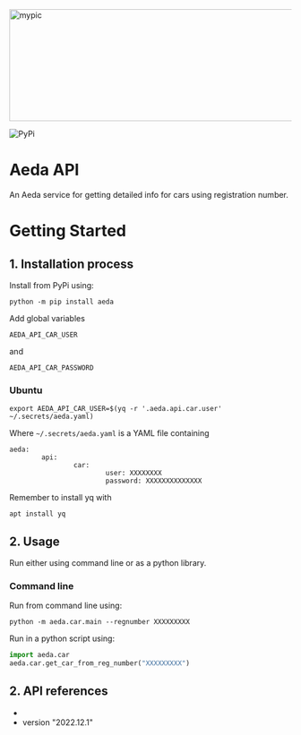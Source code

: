 
<img src="https://uploads-ssl.webflow.com/616e87dbb58bda5ac7435eb0/616ead050b8ac6154ca472a6_aeda-logo-web.svg" alt="mypic" style="width:600px; height:200px"/>

![PyPi](https://img.shields.io/pypi/v/aeda?label=pypi%20package)

# Aeda API 
An Aeda service for getting detailed info for cars using registration number.

# Getting Started
## 1.	Installation process
Install from PyPi using:
```console
python -m pip install aeda
```

Add global variables

```
AEDA_API_CAR_USER
``` 

and 

```
AEDA_API_CAR_PASSWORD
``` 

### Ubuntu

```console
export AEDA_API_CAR_USER=$(yq -r '.aeda.api.car.user' ~/.secrets/aeda.yaml)
```

Where `~/.secrets/aeda.yaml` is a YAML file containing
```
aeda:
        api:
                car:
                        user: XXXXXXXX
                        password: XXXXXXXXXXXXXX
```

Remember to install yq with
```console
apt install yq
```

## 2. Usage
Run either using command line or as a python library.


### Command line
Run from command line using:
```console
python -m aeda.car.main --regnumber XXXXXXXXX
``` 
Run in a python script using:
```python
import aeda.car
aeda.car.get_car_from_reg_number("XXXXXXXXX")
``` 


## 2.	API references



- 
- version "2022.12.1"